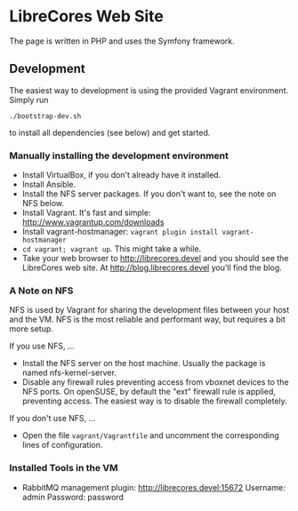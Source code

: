 LibreCores Web Site
===================

The page is written in PHP and uses the Symfony framework.

Development
-----------
The easiest way to development is using the provided Vagrant environment.
Simply run
```
./bootstrap-dev.sh
```
to install all dependencies (see below) and get started.

### Manually installing the development environment

- Install VirtualBox, if you don't already have it installed.
- Install Ansible.
- Install the NFS server packages. If you don't want to, see the note on NFS
  below.
- Install Vagrant. It's fast and simple: http://www.vagrantup.com/downloads
- Install vagrant-hostmanager: `vagrant plugin install vagrant-hostmanager`
- `cd vagrant; vagrant up`. This might take a while.
- Take your web browser to http://librecores.devel and you should see the
  LibreCores web site. At http://blog.librecores.devel you'll find the blog.

### A Note on NFS
NFS is used by Vagrant for sharing the development files between your host and
the VM. NFS is the most reliable and performant way, but requires a bit more
setup.

If you use NFS, ...
- Install the NFS server on the host machine. Usually the package is named
  nfs-kernel-server.
- Disable any firewall rules preventing access from vboxnet devices to the NFS
  ports. On openSUSE, by default the "ext" firewall rule is applied, preventing
  access. The easiest way is to disable the firewall completely.

If you don't use NFS, ...
- Open the file `vagrant/Vagrantfile` and uncomment the corresponding lines of
  configuration.


### Installed Tools in the VM

- RabbitMQ management plugin:
  http://librecores.devel:15672
  Username: admin
  Password: password

